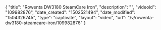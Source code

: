 {
    "title": "Rowenta DW3180 SteamCare Iron",
    "description": "",
    "videoid": "109982876",
    "date_created": "1502521494",
    "date_modified": "1504326745",
    "type": "captivate",
    "layout": "video",
    "url": "\/v\/rowenta-dw3180-steamcare-iron\/109982876"
}